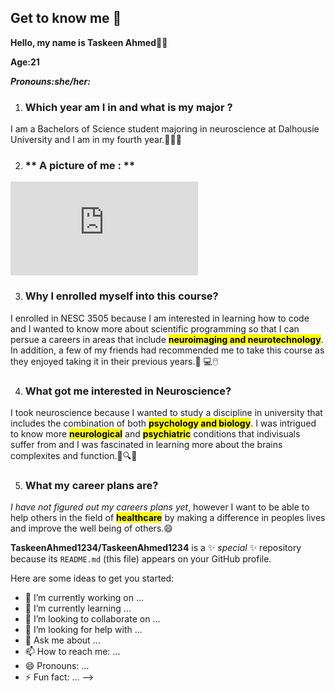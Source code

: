 ## Get to know me 👋

**Hello, my name is Taskeen Ahmed**👩‍🔬

**Age:21**

***Pronouns:she/her:***

1. ### **Which year am I in and what is my major ?**
 I am a Bachelors of Science student majoring in neuroscience at Dalhousie University and I am in my fourth year.📖👩‍🔬

2. ### ** A picture of me : **
 
 ![My picture 7.18.49 PM.pdf](https://github.com/user-attachments/files/22352181/My.picture.7.18.49.PM.pdf)

3. ### **Why I enrolled myself into this course?**
I enrolled in NESC 3505 because I am interested in learning how to code and I wanted to know more about scientific programming so that I can persue a careers in areas that include **<mark>neuroimaging and neurotechnology<mark>**. In addition, a few of my friends had recommended me to take this course as they enjoyed taking it in their previous years.🥼 💻🖱️

4. ### **What got me interested in Neuroscience?**
 I took neuroscience because I wanted to study a discipline in university that includes the combination of both **<mark>psychology and biology<mark>**. I was intrigued to know more **<mark>neurological<mark>** and **<mark>psychiatric<mark>** conditions that indivisuals suffer from and I was fascinated in learning more about the brains complexites and function.💊🔍🧠

5. ### **What my career plans are?**
 *I have not figured out my careers plans yet*, however I want to be able to help others in the field of **<mark>healthcare<mark>** by making a difference in peoples lives and improve the well being of others.😄


**TaskeenAhmed1234/TaskeenAhmed1234** is a ✨ _special_ ✨ repository because its `README.md` (this file) appears on your GitHub profile.

Here are some ideas to get you started:

- 🔭 I’m currently working on ...
- 🌱 I’m currently learning ...
- 👯 I’m looking to collaborate on ...
- 🤔 I’m looking for help with ...
- 💬 Ask me about ...
- 📫 How to reach me: ...
- 😄 Pronouns: ...
- ⚡ Fun fact: ...
-->
